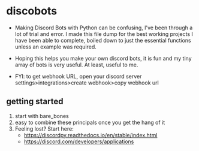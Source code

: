 # discobots
- Making Discord Bots with Python can be confusing,
I've been through a lot of trial and error. I made
this file dump for the best working projects I
have been able to complete, boiled down to just
the essential functions unless an example was required.



- Hoping this helps you make your own discord bots,
it is fun and my tiny array of bots is very useful.
At least, useful to me.

- FYI: to get webhook URL, open your discord server settings>integrations>create webhook>copy webhook url











## getting started 
1. start with bare_bones
2. easy to combine these principals once you get the hang of it
3. Feeling lost? Start here: 
   - https://discordpy.readthedocs.io/en/stable/index.html
   - https://discord.com/developers/applications
